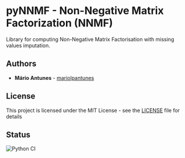 # pyNNMF - Non-Negative Matrix Factorization (NNMF)

Library for computing Non-Negative Matrix Factorisation with missing values imputation.

## Authors

* **Mário Antunes** - [mariolpantunes](https://github.com/mariolpantunes)

## License

This project is licensed under the MIT License - see the [LICENSE](LICENSE) file for details

## Status

![Python CI](https://github.com/mariolpantunes/pyNNMF/workflows/Python%20CI/badge.svg)
